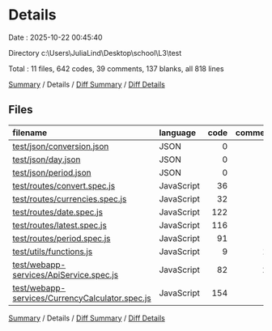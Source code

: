 # Details

Date : 2025-10-22 00:45:40

Directory c:\\Users\\JuliaLind\\Desktop\\school\\L3\\test

Total : 11 files,  642 codes, 39 comments, 137 blanks, all 818 lines

[Summary](results.md) / Details / [Diff Summary](diff.md) / [Diff Details](diff-details.md)

## Files
| filename | language | code | comment | blank | total |
| :--- | :--- | ---: | ---: | ---: | ---: |
| [test/json/conversion.json](/test/json/conversion.json) | JSON | 0 | 0 | 1 | 1 |
| [test/json/day.json](/test/json/day.json) | JSON | 0 | 0 | 1 | 1 |
| [test/json/period.json](/test/json/period.json) | JSON | 0 | 0 | 1 | 1 |
| [test/routes/convert.spec.js](/test/routes/convert.spec.js) | JavaScript | 36 | 1 | 13 | 50 |
| [test/routes/currencies.spec.js](/test/routes/currencies.spec.js) | JavaScript | 32 | 1 | 9 | 42 |
| [test/routes/date.spec.js](/test/routes/date.spec.js) | JavaScript | 122 | 1 | 19 | 142 |
| [test/routes/latest.spec.js](/test/routes/latest.spec.js) | JavaScript | 116 | 1 | 16 | 133 |
| [test/routes/period.spec.js](/test/routes/period.spec.js) | JavaScript | 91 | 1 | 18 | 110 |
| [test/utils/functions.js](/test/utils/functions.js) | JavaScript | 9 | 13 | 2 | 24 |
| [test/webapp-services/ApiService.spec.js](/test/webapp-services/ApiService.spec.js) | JavaScript | 82 | 21 | 18 | 121 |
| [test/webapp-services/CurrencyCalculator.spec.js](/test/webapp-services/CurrencyCalculator.spec.js) | JavaScript | 154 | 0 | 39 | 193 |

[Summary](results.md) / Details / [Diff Summary](diff.md) / [Diff Details](diff-details.md)